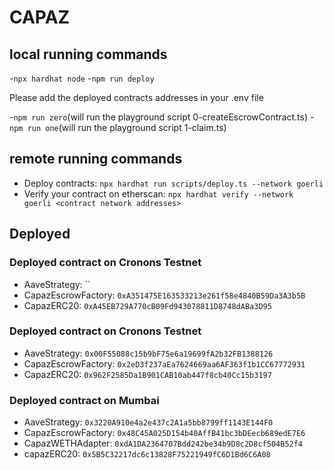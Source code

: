 # CAPAZ

## local running commands

-`npx hardhat node`
-`npm run deploy`

Please add the deployed contracts addresses in your .env file

-`npm run zero`(will run the playground script 0-createEscrowContract.ts)
-`npm run one`(will run the playground script 1-claim.ts)

## remote running commands

- Deploy contracts: `npx hardhat run scripts/deploy.ts --network goerli`
- Verify your contract on etherscan: `npx hardhat verify --network goerli <contract network addresses>`


## Deployed
### Deployed contract on Cronons Testnet

- AaveStrategy: ``
- CapazEscrowFactory: `0xA351475E163533213e261f58e4840B59Da3A3b5B`
- CapazERC20: `0xA45EB729A770cB09Fd943078811D8748dABa3D95`

### Deployed contract on Cronons Testnet

- AaveStrategy: `0x00F55088c15b9bF75e6a19699fA2b32FB1388126`
- CapazEscrowFactory: `0x2eD3f237aEa7624669aa6AF363f1b1CC67772931`
- CapazERC20: `0x962F2585Da1B901CAB10ab447f8cb40Cc15b3197`

### Deployed contract on Mumbai

- AaveStrategy: `0x3220A910e4a2e437c2A1a5bb8799ff1143E144F0`
- CapazEscrowFactory: `0x48C45A025D154b40AffB41bc3bDEecb689edE7E6`
- CapazWETHAdapter: `0xdA1DA2364707Bdd242be34b9D8c2D8cf504B52f4`
- capazERC20: `0x5B5C32217dc6c13828F75221949fC6D1Bd6C6A08`

